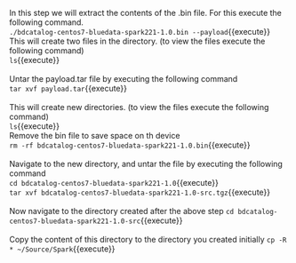 In this step we will extract the contents of the .bin file.
For this execute the following command.<br>
`./bdcatalog-centos7-bluedata-spark221-1.0.bin --payload`{{execute}}
<br>
This will create two files in the directory. (to view the files execute the following command)<br>
`ls`{{execute}}
<br><br>Untar the payload.tar file by executing the following command
<br>`tar xvf payload.tar`{{execute}}
<br><br>This will create new directories. (to view the files execute the following command)<br>
`ls`{{execute}}
<br> Remove the bin file to save space on th device
<br>`rm -rf bdcatalog-centos7-bluedata-spark221-1.0.bin`{{execute}}
<br><br>Navigate to the new directory, and untar the file by executing the following command
<br>`cd bdcatalog-centos7-bluedata-spark221-1.0`{{execute}}
<br>
`tar xvf bdcatalog-centos7-bluedata-spark221-1.0-src.tgz`{{execute}}
<br><br>Now navigate to the directory created after the above step
`cd bdcatalog-centos7-bluedata-spark221-1.0-src`{{execute}}
<br><br>
Copy the content of this directory to the directory you created initially
`cp -R * ~/Source/Spark`{{execute}}
